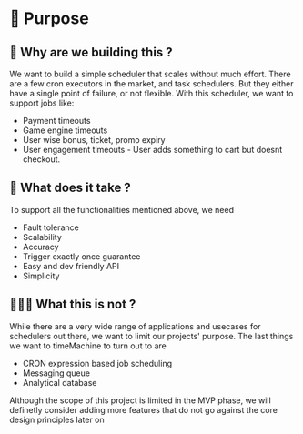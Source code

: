 # 🚀 Purpose
## 🚣 Why are we building this ?
We want to build a simple scheduler that scales without much effort. There are a few cron executors in the market, and task schedulers. But they either have a single point of failure, or not flexible. With this scheduler, we want to support jobs like:
* Payment timeouts
* Game engine timeouts
* User wise bonus, ticket, promo expiry
* User engagement timeouts - User adds something to cart but doesnt checkout.

## 🚜 What does it take ?
To support all the functionalities mentioned above, we need
* Fault tolerance
* Scalability
* Accuracy
* Trigger exactly once guarantee
* Easy and dev friendly API
* Simplicity

## 🤹🏽‍♂️ What this is not ?
While there are a very wide range of applications and usecases for schedulers out there, we want to limit our projects' purpose. The last things we want to timeMachine to turn out to are
* CRON expression based job scheduling
* Messaging queue
* Analytical database

Although the scope of this project is limited in the MVP phase, we will definetly consider adding more features that do not go against the core design principles later on
